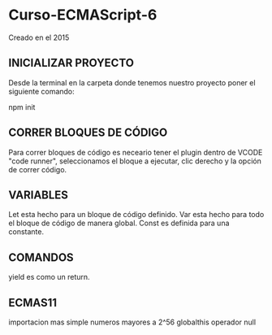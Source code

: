 # Curso-ECMAScript-6
Creado en el 2015

## INICIALIZAR PROYECTO

Desde la terminal en la carpeta donde tenemos nuestro proyecto poner el siguiente comando:

npm init

## CORRER BLOQUES DE CÓDIGO

Para correr bloques de código es neceario tener el plugin dentro de VCODE "code runner", seleccionamos el bloque a ejecutar, clic derecho y la opción de correr código.

## VARIABLES

Let esta hecho para un bloque de código definido.
Var esta hecho para todo el bloque de código de manera global.
Const es definida para una constante.

## COMANDOS
yield es como un return.

## ECMAS11
importacion mas simple
numeros mayores a 2^56
globalthis
operador null